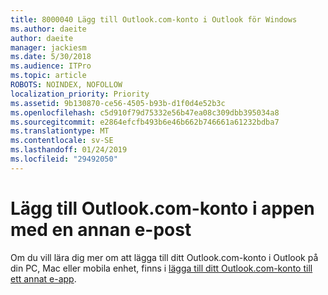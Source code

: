 ```yaml
---
title: 8000040 Lägg till Outlook.com-konto i Outlook för Windows
ms.author: daeite
author: daeite
manager: jackiesm
ms.date: 5/30/2018
ms.audience: ITPro
ms.topic: article
ROBOTS: NOINDEX, NOFOLLOW
localization_priority: Priority
ms.assetid: 9b130870-ce56-4505-b93b-d1f0d4e52b3c
ms.openlocfilehash: c5d910f79d75332e56b47ea08c309dbb395034a8
ms.sourcegitcommit: e2864efcfb493b6e46b662b746661a61232bdba7
ms.translationtype: MT
ms.contentlocale: sv-SE
ms.lasthandoff: 01/24/2019
ms.locfileid: "29492050"
---
```

# <a name="add-your-outlookcom-account-to-another-mail-app"></a>Lägg till Outlook.com-konto i appen med en annan e-post

Om du vill lära dig mer om att lägga till ditt Outlook.com-konto i Outlook på din PC, Mac eller mobila enhet, finns i [lägga till ditt Outlook.com-konto till ett annat e-app](https://go.microsoft.com/fwlink/p/?linkid=2001206&amp;clcid=0x409).
  


